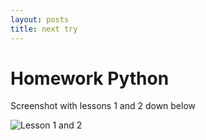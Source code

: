 ```yaml
---
layout: posts
title: next try
---
```


# Homework Python

Screenshot with lessons 1 and 2 down below

![Lesson 1 and 2](/img/screenshotPythonAllacher1002773.jpg)
